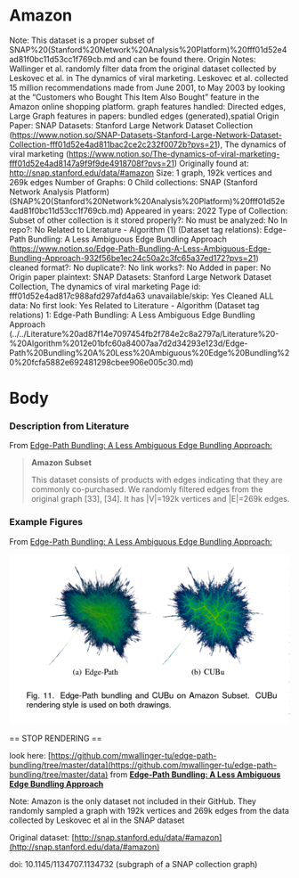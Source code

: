 # Amazon

Note: This dataset is a proper subset of SNAP%20(Stanford%20Network%20Analysis%20Platform)%20fff01d52e4ad81f0bc11d53cc1f769cb.md and can be found there.
Origin Notes: Wallinger et al. randomly filter data from the original dataset collected by Leskovec et al. in The dynamics of viral marketing. Leskovec et al. collected 15 million recommendations made from June 2001, to May 2003 by looking at the “Customers who Bought This Item Also Bought” feature in the Amazon online shopping platform.
graph features handled: Directed edges, Large
Graph features in papers: bundled edges (generated),spatial
Origin Paper: SNAP Datasets: Stanford Large Network Dataset Collection (https://www.notion.so/SNAP-Datasets-Stanford-Large-Network-Dataset-Collection-fff01d52e4ad811bac2ce2c232f0072b?pvs=21), The dynamics of viral marketing (https://www.notion.so/The-dynamics-of-viral-marketing-fff01d52e4ad8147a9f9f9de4918708f?pvs=21)
Originally found at:  http://snap.stanford.edu/data/#amazon
Size: 1 graph, 192k vertices and 269k edges
Number of Graphs: 0
Child collections: SNAP (Stanford Network Analysis Platform) (SNAP%20(Stanford%20Network%20Analysis%20Platform)%20fff01d52e4ad81f0bc11d53cc1f769cb.md)
Appeared in years: 2022
Type of Collection: Subset of other collection
is it stored properly?: No
must be analyzed: No
In repo?: No
Related to Literature - Algorithm (1) (Dataset tag relations): Edge-Path Bundling: A Less Ambiguous Edge Bundling Approach (https://www.notion.so/Edge-Path-Bundling-A-Less-Ambiguous-Edge-Bundling-Approach-932f56be1ec24c50a2c3fc65a37ed172?pvs=21)
cleaned format?: No
duplicate?: No
link works?: No
Added in paper: No
Origin paper plaintext: SNAP Datasets: Stanford Large Network Dataset Collection, The dynamics of viral marketing
Page id: fff01d52e4ad817c988afd297afd4a63
unavailable/skip: Yes
Cleaned ALL data: No
first look: Yes
Related to Literature - Algorithm (Dataset tag relations) 1: Edge-Path Bundling: A Less Ambiguous Edge Bundling Approach (../../Literature%20ad87f14e7097454fb2f784e2c8a2797a/Literature%20-%20Algorithm%2012e01bfc60a84007aa7d2d34293e123d/Edge-Path%20Bundling%20A%20Less%20Ambiguous%20Edge%20Bundling%20%20fcfa5882e692481298cbee906e005c30.md)

# Body

### Description from Literature

From [Edge-Path Bundling: A Less Ambiguous Edge Bundling Approach:](https://ieeexplore.ieee.org/document/9552919)

> **Amazon Subset**
> 
> 
> This dataset consists of products with edges indicating that they are commonly co-purchased. We randomly filtered edges from the original graph [33], [34]. It has |V|=192k vertices and |E|=269k edges.
> 

### Example Figures

From [Edge-Path Bundling: A Less Ambiguous Edge Bundling Approach:](https://ieeexplore.ieee.org/document/9552919)

![Untitled](../../../Benchmark%20datasets%2064e0439269f9497799025562a4087ce1/Amazon%201b39a766deb747b8a3b51fc41cfc2e20/Untitled.png)

== STOP RENDERING ==

look here: [https://github.com/mwallinger-tu/edge-path-bundling/tree/master/data](https://github.com/mwallinger-tu/edge-path-bundling/tree/master/data) from [**Edge-Path Bundling: A Less Ambiguous Edge Bundling Approach**](../../Literature%20ad87f14e7097454fb2f784e2c8a2797a/Literature%20-%20Algorithm%2012e01bfc60a84007aa7d2d34293e123d/Edge-Path%20Bundling%20A%20Less%20Ambiguous%20Edge%20Bundling%20%20fcfa5882e692481298cbee906e005c30.md) 

Note: Amazon is the only dataset not included in their GitHub. They randomly sampled a graph with 192k vertices and 269k edges from the data collected by Leskovec et al in the SNAP dataset

Original dataset: [http://snap.stanford.edu/data/#amazon](http://snap.stanford.edu/data/#amazon)

 doi: 10.1145/1134707.1134732 (subgraph of a SNAP collection graph)